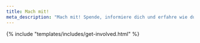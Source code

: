 ```yaml
---
title: Mach mit!
meta_description: "Mach mit! Spende, informiere dich und erfahre wie du auch andere für die Idee begeistern kannst."
---
```


{% include "templates/includes/get-involved.html" %}
